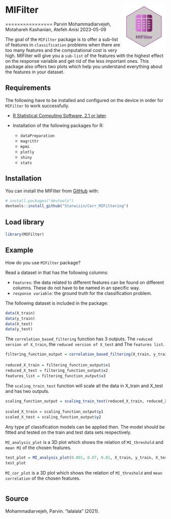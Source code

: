 # MIFilter <img src="man/figures/logo.png" align="right" height="139" />
================
Parvin Mohammadiarvejeh, Motahareh Kashanian, Atefeh Anisi
2023-05-09

<!-- [![R-CMD-check](https://github.com/Starwiiin/Corr_MIFiltering/actions/workflows/R-CMD-check.yaml/badge.svg)](https://github.com/Starwiiin/Corr_MIFiltering/actions/workflows/R-CMD-check.yaml) -->
<!-- [![Coverage status](https://codecov.io/gh/Starwiiin/Corr_MIFiltering/branch/main/graph/badge.svg)](https://codecov.io/github/Starwiiin/Corr_MIFiltering?branch=main) -->


<!-- # scoreLR -->

<!-- badges: start -->


<!-- badges: end -->

The goal of the `MIFilter` package is to offer a sub-list of features in `classification` problems when there are too many features and the computational cost is very high. MIFilter will give you a `sub-list` of the features with the highest effect on the response variable and get rid of the less important ones. This package also offers two plots which help you understand everything about the features in your dataset.


## Requirements

The following have to be installed and configured on the device in order
for `MIFilter` to work successfully.


- [R Statistical Computing Software, 2.1 or
  later](https://www.r-project.org/).

- Installation of the following packages for R:

  - `dataPreparation`
  - `magrittr`
  - `mpmi`
  - `plotly`
  - `shiny`
  - `stats`

## Installation

You can install the MIFilter from
[GitHub](https://github.com/) with:

``` r
# install.packages("devtools")
devtools::install_github("Starwiiin/Corr_MIFiltering")
```


## Load library

``` r
library(MIFilter)
```

## Example

How do you use `MIFilter` package?

Read a dataset in that has the following columns:

-   `Features`: the data related to different features can be found on different columns.         These do not have to be named in an specific way.
-   `response variable`: the ground truth for the classification problem.

The following dataset is included in the package:

``` r
data(X_train)
data(y_train)
data(X_test)
data(y_test)
```

The `correlation_based_filtering` function has 3 outputs. The `reduced version of X_train`, the `reduced version of X_test` and The `features list`.

``` r
filtering_function_output = correlation_based_filtering(X_train, y_train, MI_threshold = 0.01, cor_threshold = 0.95, X_test)

reduced_X_train = filtering_function_output$x1
reduced_X_test = filtering_function_output$x2
features_list = filtering_function_output$x3

```

The `scaling_train_test` function will scale all the data in X_train and X_test and has two outputs.

```r
scaling_function_output = scaling_train_test(reduced_X_train, reduced_X_test)

scaled_X_train = scaling_function_output$y1
scaled_X_test = scaling_function_output$y2

```

Any type pf classification models can be applied then. The model should be fitted and tested on the train and test data sets respectively. 

`MI_analysis_plot` is a 3D plot which shows the relation of `MI_threshold` and `mean MI` of the chosen features.

```r
test_plot = MI_analysis_plot(0.001, 0.07, 0.01, X_train, y_train, X_test, 0.95)
test_plot

```

`MI_cor_plot` is a 3D plot which shows the relation of `MI_threshold` and `mean correlation` of the chosen features.

```r

```

## Source

Mohammadiarvejeh, Parvin. “lalalala” (2021).